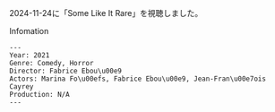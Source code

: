 2024-11-24に「Some Like It Rare」を視聴しました。

Infomation
```
---
Year: 2021
Genre: Comedy, Horror
Director: Fabrice Ebou\u00e9
Actors: Marina Fo\u00efs, Fabrice Ebou\u00e9, Jean-Fran\u00e7ois Cayrey
Production: N/A
---
```
